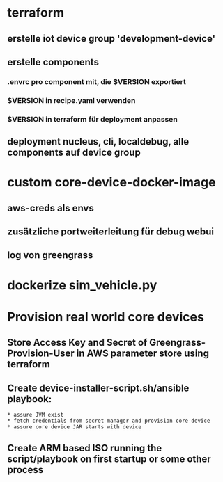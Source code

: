 # terraform
## erstelle iot device group 'development-device'
## erstelle components
### .envrc pro component mit, die $VERSION exportiert
### $VERSION in recipe.yaml verwenden
### $VERSION in terraform für deployment anpassen 
## deployment nucleus, cli, localdebug, alle components auf device group

# custom core-device-docker-image
## aws-creds als envs
## zusätzliche portweiterleitung für debug webui
## log von greengrass

# dockerize sim_vehicle.py

# Provision real world core devices 
## Store Access Key and Secret of Greengrass-Provision-User in AWS parameter store using terraform
## Create device-installer-script.sh/ansible playbook:
    * assure JVM exist
    * fetch credentials from secret manager and provision core-device
    * assure core device JAR starts with device
## Create ARM based ISO running the script/playbook on first startup or some other process 